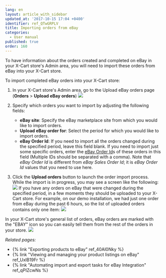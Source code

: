 ```yaml
---
lang: en
layout: article_with_sidebar
updated_at: '2017-10-15 17:04 +0400'
identifier: ref_QTwGRPLV
title: Importing orders from eBay
categories:
  - User manual
published: true
order: 160
---
```


To have information about the orders created and completed on eBay in your X-Cart store's Admin area, you will need to import these orders from eBay into your X-Cart store. 

To import completed eBay orders into your X-Cart store:

   1.  In your X-Cart store's Admin area, go to the Upload eBay orders page (**Orders** > **Upload eBay orders**)
       ![]({{site.baseurl}}/attachments/9306779/9439199.png)

   2.  Specify which orders you want to import by adjusting the following fields:
       * **eBay site**: Specify the eBay marketplace site from which you would like to import orders.
       * **Upload eBay order for**: Select the period for which you would like to import orders.
       * **eBay Order Id**: If you need to import all the orders changed during the specified period, leave this field blank. If you need to import just some specific orders, enter the [eBay Order Id](http://developer.ebay.com/devzone/xml/docs/reference/ebay/getorders.html#Request.OrderIDArray "eBay Order Id")s of these orders in this field (Multiple IDs should be separated with a comma). Note that _eBay Order Id_ is different from _eBay Sales Order Id_; it is _eBay Order Id_ values that you need to use here. 

   3.  Click the **Upload orders** button to launch the order import process.
       While the import is in progress, you may see a screen like the following:
       ![]({{site.baseurl}}/attachments/9306779/9439200.png)
       If you have any orders on eBay that were changed during the specified period, in a few moments they should be uploaded to your X-Cart store. For example, on our demo installation, we had just one order from eBay during the past 6 hours, so the list of uploaded orders contains only one item:
       ![]({{site.baseurl}}/attachments/9306779/9439201.png)

In your X-Cart store's general list of orders, eBay orders are marked with the "EBAY" icon so you can easily tell them from the rest of the orders in your store.
       ![]({{site.baseurl}}/attachments/9306779/9439202.png)


_Related pages:_

*   {% link "Exporting products to eBay" ref_40Al0Nky %}
*   {% link "Viewing and managing your product listings on eBay" ref_UxlB19Fr %}
*   {% link "Automating import and export tasks for eBay Integration" ref_qPIZcwNs %}


